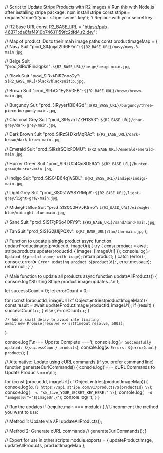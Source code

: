 // Script to Update Stripe Products with R2 Images
// Run this with Node.js after installing stripe package: npm install stripe
const stripe = require('stripe')('your_stripe_secret_key'); // Replace with your secret key

// R2 Base URL
const R2_BASE_URL = "https://pub-46371bda6faf4910b74631159fc2dfd4.r2.dev";

// Map of product IDs to their main image paths
const productImageMap = {
  // Navy Suit
  "prod_SlQuqaI2IR6FRm": `${R2_BASE_URL}/navy/navy-3-main.jpg`,
  
  // Beige Suit  
  "prod_SlRx1FInciqpks": `${R2_BASE_URL}/beige/beige-main.jpg`,
  
  // Black Suit
  "prod_SlRxbBl5ZnnoDy": `${R2_BASE_URL}/black/blacksuit3p.jpg`,
  
  // Brown Suit
  "prod_SlRxCr1EySVGFB": `${R2_BASE_URL}/brown/brown-main.jpg`,
  
  // Burgundy Suit
  "prod_SlRyyerfBI04Gd": `${R2_BASE_URL}/burgundy/three-piece-burgundy-main.jpg`,
  
  // Charcoal Grey Suit
  "prod_SlRy7hTZZH1SA3": `${R2_BASE_URL}/char-grey/dark-grey-main.jpg`,
  
  // Dark Brown Suit
  "prod_SlRzSHXkrMqRAz": `${R2_BASE_URL}/dark-brown/dark-brown-main.jpg`,
  
  // Emerald Suit
  "prod_SlRzjrSQicROMU": `${R2_BASE_URL}/emerald/emerald-main.jpg`,
  
  // Hunter Green Suit
  "prod_SlRzUC4Qc8DB6A": `${R2_BASE_URL}/hunter-green/hunter-main.jpg`,
  
  // Indigo Suit
  "prod_SlS04B64q1VSDL": `${R2_BASE_URL}/indigo/indigo-main.jpg`,
  
  // Light Grey Suit
  "prod_SlS0s1WVSYRMpA": `${R2_BASE_URL}/light-grey/light-grey-main.jpg`,
  
  // Midnight Blue Suit
  "prod_SlS0Q2HVvKSrro": `${R2_BASE_URL}/midnight-blue/midnight-blue-main.jpg`,
  
  // Sand Suit
  "prod_SlS17gP6o4ORY9": `${R2_BASE_URL}/sand/sand-main.jpg`,
  
  // Tan Suit
  "prod_SlS1G2jUIjPQXv": `${R2_BASE_URL}/tan/tan-main.jpg`
};

// Function to update a single product
async function updateProductImage(productId, imageUrl) {
  try {
    const product = await stripe.products.update(productId, {
      images: [imageUrl]
    });
    console.log(`✅ Updated ${product.name} with image`);
    return product;
  } catch (error) {
    console.error(`❌ Error updating product ${productId}:`, error.message);
    return null;
  }
}

// Main function to update all products
async function updateAllProducts() {
  console.log('Starting Stripe product image updates...\n');
  
  let successCount = 0;
  let errorCount = 0;
  
  for (const [productId, imageUrl] of Object.entries(productImageMap)) {
    const result = await updateProductImage(productId, imageUrl);
    if (result) {
      successCount++;
    } else {
      errorCount++;
    }
    
    // Add a small delay to avoid rate limiting
    await new Promise(resolve => setTimeout(resolve, 500));
  }
  
  console.log('\n=== Update Complete ===');
  console.log(`✅ Successfully updated: ${successCount} products`);
  console.log(`❌ Errors: ${errorCount} products`);
}

// Alternative: Update using cURL commands (if you prefer command line)
function generateCurlCommands() {
  console.log('=== cURL Commands to Update Products ===\n');
  
  for (const [productId, imageUrl] of Object.entries(productImageMap)) {
    console.log(`curl https://api.stripe.com/v1/products/${productId} \\`);
    console.log(`  -u "sk_live_YOUR_SECRET_KEY_HERE:" \\`);
    console.log(`  -d "images[0]"="${imageUrl}"`);
    console.log('');
  }
}

// Run the updates
if (require.main === module) {
  // Uncomment the method you want to use:
  
  // Method 1: Update via API
  updateAllProducts();
  
  // Method 2: Generate cURL commands
  // generateCurlCommands();
}

// Export for use in other scripts
module.exports = {
  updateProductImage,
  updateAllProducts,
  productImageMap
};